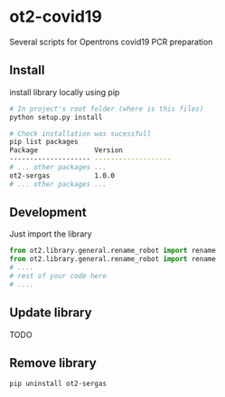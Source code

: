 # ot2-covid19
Several scripts for Opentrons covid19 PCR preparation

## Install
install library locally using pip

```sh
# In project's root folder (where is this files)
python setup.py install

# Check installation was sucessfull
pip list packages
Package              Version            
-------------------- -------------------
# ... other packages ...
ot2-sergas           1.0.0
# ... other packages ...
```

## Development
Just import the library
```py
from ot2.library.general.rename_robot import rename
from ot2.library.general.rename_robot import rename
# .... 
# rest of your code here
# ....
```

## Update library
TODO

## Remove library
```sh
pip uninstall ot2-sergas
```